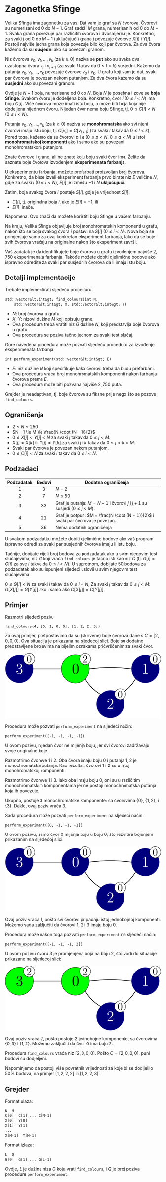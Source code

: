 # Zagonetka Sfinge

Velika Sfinga ima zagonetku za vas. Dat vam je graf sa $N$ čvorova. Čvorovi su numerisani od $0$ do $N - 1$. Graf sadrži $M$ grana, numerisanih od $0$ do $M-1$. Svaka grana povezuje par različitih čvorova i  dvosmjerna je. Konkretno, za svaki $j$ od $0$ do $M - 1$ (uključujući) grana $j$ povezuje čvorove $X[j]$ i $Y[j]$. Postoji najviše jedna grana koja povezuje bilo koji par čvorova.
Za dva čvora kažemo da su **susjedni** ako su povezani granom.

Niz čvorova $v_0, v_1, \ldots, v_k$ (za $k \ge 0$) naziva se **put** ako su svaka dva uzastopna čvora $v_l$ i $v_{l+1}$ (za svaki $l$ takav da $0 \le l < k$) susjedni. Kažemo da putanja $v_0, v_1, \ldots, v_k$ povezuje čvorove $v_0$ i $v_k$. U grafu koji vam je dat, svaki par čvorova je povezan nekom putanjom. Za dva čvora kažemo da su **susjedni** ako su povezani granom.

Ovdje je $N + 1$ boja, numerisane od $0$ do $N$. Boja $N$ je posebna i zove se **boja Sfinge**. Svakom čvoru je dodeljena boja. Konkretno, čvor $i$ ($0 \le i < N$) ima boju $C[i]$. Više čvorova može imati istu boju, a može biti boja koja nije dodeljena nijednom čvoru. Nijedan čvor nema boju Sfinge, tj. $0 \le C[i] < N$ ($0 \le i < N$).

Putanja $v_0, v_1, \ldots, v_k$ (za $k \ge 0$) naziva se **monohromatska** ako svi njeni čvorovi imaju istu boju, tj. $C[v_l] = C[v_{l+1}]$ (za svaki $l$ takav da $0 \le l < k$). Pored toga, kažemo da su čvorovi $p$ i $q$ ($0 \le p < N$, $0 \le q < N$) u istoj **monohromatskoj komponenti** ako i samo ako su povezani monohromatskom putanjom.

Znate čvorove i grane, ali ne znate koju boju svaki čvor ima. Želite da saznate boje čvorova izvođenjem **eksperimenata farbanja**.

U eksperimentu farbanja, možete prefarbati proizvoljan broj čvorova. Konkretno, da biste izveli eksperiment farbanja prvo birate niz $E$ veličine $N$, gdje za svaki $i$ ($0 \le i < N$), $E[i]$ je između $-1$ i $N$ **uključujući**.

Zatim, boja svakog čvora $i$ postaje $S[i]$, gdje je vrijednost $S[i]$:

* $C[i]$, tj. originalna boja $i$, ako je $E[i] = -1$, ili
* $E[i]$, inače.

Napomena: Ovo znači da možete koristiti boju Sfinge u vašem farbanju.

Na kraju, Velika Sfinga objavljuje broj monohromatskih komponenti u grafu, nakon što se boja svakog čvora $i$ postavi na $S[i]$ ($0 \le i < N$). Nova boja se primjenjuje samo za ovaj konkretan eksperiment farbanja, tako da se boje svih čvorova vraćaju na originalne nakon što eksperiment završi.

Vaš zadatak je da identifikujete boje čvorova u grafu izvođenjem najviše $2,750$ eksperimenata farbanja. Takođe možete dobiti djelimične bodove ako ispravno odredite za svaki par susjednih čvorova da li imaju istu boju.

## Detalji implementacije

Trebate implementirati sljedeću proceduru.

```
std::vector&lt;int&gt; find_colours(int N,
    std::vector&lt;int&gt; X, std::vector&lt;int&gt; Y)
```
* $N$: broj čvorova u grafu.
* $X$, $Y$: nizovi dužine $M$ koji opisuju grane.
* Ova procedura treba vratiti niz $G$ dužine $N$, koji predstavlja boje čvorova u grafu.
* Ova procedura se poziva tačno jednom za svaki test slučaj.

Gore navedena procedura može pozvati sljedeću proceduru za izvođenje eksperimenata farbanja:

```
int perform_experiment(std::vector&lt;int&gt; E)
```

* $E$: niz dužine $N$ koji specifikuje kako čvorovi treba da budu prefarbani.
* Ova procedura vraća broj monohromatskih komponenti nakon farbanja čvorova prema $E$.
* Ova procedura može biti pozvana najviše $2,750$ puta.

Grejder je neadaptivan, tj. boje čvorova su fiksne prije nego što se pozove `find_colours`.

## Ograničenja

* $2 \le N \le 250$
* $N - 1 \le M \le \frac{N \cdot (N - 1)}{2}$
* $0 \le X[j] < Y[j] < N$ za svaki $j$ takav da $0 \le j < M$.
* $X[j] \neq X[k]$ ili $Y[j] \neq Y[k]$ za svaki $j$ i $k$ takav da $0 \le j < k < M$.
* Svaki par čvorova je povezan nekom putanjom.
* $0 \le C[i] < N$ za svaki $i$ takav da $0 \le i < N$.

## Podzadaci

| Podzadatak | Bodovi  | Dodatna ograničenja |
| :-----: | :----: | ---------------------- |
| 1       | $3$    | $N = 2$
| 2       | $7$    | $N \le 50$
| 3       | $33$   | Graf je putanja: $M = N - 1$ i čvorovi $j$ i $j+1$ su susjedi ($0 \leq j < M$).
| 4       | $21$   | Graf je potpun: $M = \frac{N \cdot (N - 1)}{2}$ i svaki par čvorova je povezan.
| 5       | $36$   | Nema dodatnih ograničenja

U svakom podzadatku možete dobiti djelimične bodove ako vaš program ispravno odredi za svaki par susjednih čvorova imaju li istu boju.

Tačnije, dobijate cijeli broj bodova za podzadatak ako u svim njegovim test slučajevima, niz $G$ koji vraća `find_colours` je tačno isti kao niz $C$ (tj. $G[i] = C[i]$ za sve $i$ takve da $0 \le i < N$). U suprotnom, dobijate $50%$ bodova za podzadatak ako su ispunjeni sljedeći uslovii u svim njegovim test slučajevima:

$0 \le G[i] < N$ za svaki $i$ takav da $0 \le i < N$;
Za svaki $j$ takav da $0 \le j < M$:
$G[X[j]] = G[Y[j]]$ ako i samo ako $C[X[j]] = C[Y[j]]$.

## Primjer

Razmotri sljedeći poziv.

```
find_colours(4, [0, 1, 0, 0], [1, 2, 2, 3])
```
Za ovaj primjer, pretpostavimo da su (skrivene) boje čvorova dane s $C = [2, 0, 0, 0]$. Ova situacija je prikazana na sljedećoj slici. Boje su dodatno predstavljene brojevima na bijelim oznakama pričvršćenim za svaki čvor.

![example.png](sphinx_example.png "230")

Procedura može pozvati `perform_experiment` na sljedeći način:

```
perform_experiment([-1, -1, -1, -1])
```

U ovom pozivu, nijedan čvor ne mijenja boju, jer svi čvorovi zadržavaju svoje originalne boje.

Razmotrimo čvorove $1$ i $2$. Oba čvora imaju boju $0$ i putanja $1, 2$ je monochromatska putanja. Kao rezultat, čvorovi $1$ i $2$ su u istoj monohromatskoj komponenti.

Razmotrimo čvorove $1$ i $3$. Iako oba imaju boju $0$, oni su u različitim monochromatskim komponentama jer ne postoji monochromatska putanja koja ih povezuje.

Ukupno, postoje $3$ monochromatske komponente: sa čvorovima $\{0\}$, $\{1, 2\}$, i $\{3\}$. Dakle, ovaj poziv vraća $3$.


Sada procedura može pozvati `perform_experiment` na sljedeći način:

```
perform_experiment([0, -1, -1, -1])
```
U ovom pozivu, samo čvor $0$ mijenja boju u boju $0$, što rezultira bojenjem prikazanim na sljedećoj slici.

![example.png](sphinx_order1.png "230")

Ovaj poziv vraća $1$, pošto svi čvorovi pripadaju istoj jednobojnoj komponenti.
Možemo sada zaključiti da čvorovi $1$, $2$ i $3$ imaju boju $0$.

Procedura može nakon toga pozvati `perform_experiment` na sljedeći način:

```
perform_experiment([-1, -1, -1, 2])
```

U ovom pozivu čvoru $3$ je promjenjena boja na boju $2$,
 što vodi do situacije prikazane na sljedećoj slici:

![example.png](sphinx_order2.png "230")

Ovaj poziv vraća $2$, pošto postoje $2$ jednobojne komponente,
 sa čvorovima $\{0, 3\}$ i $\{1, 2\}$. 
Možemo zaključiti da čvor $0$ ima boju $2$.

Procedura `find_colours` vraća niz $[2, 0, 0, 0]$.
Pošto $C = [2, 0, 0, 0]$, puni bodovi su dodjeljeni.

Napominjemo da postoji više povratnih vrijednosti za koje bi se dodijelilo $50\%$ bodova, na primjer $[1, 2, 2, 2]$ ili $[1, 2, 2, 3]$.

## Grejder

Format ulaza:

```
N  M
C[0]  C[1] ... C[N-1]
X[0]  Y[0]
X[1]  Y[1]
...
X[M-1]  Y[M-1]
```

Format izlaza:

```
L  Q
G[0]  G[1] ... G[L-1]
```

Ovdje, $L$ je dužina niza $G$ koju vrati `find_colours`,
 i $Q$ je broj poziva procedure `perform_experiment`.



